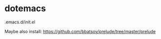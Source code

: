 dotemacs
========

.emacs.d/init.el

Maybe also install: https://github.com/bbatsov/prelude/tree/master/prelude